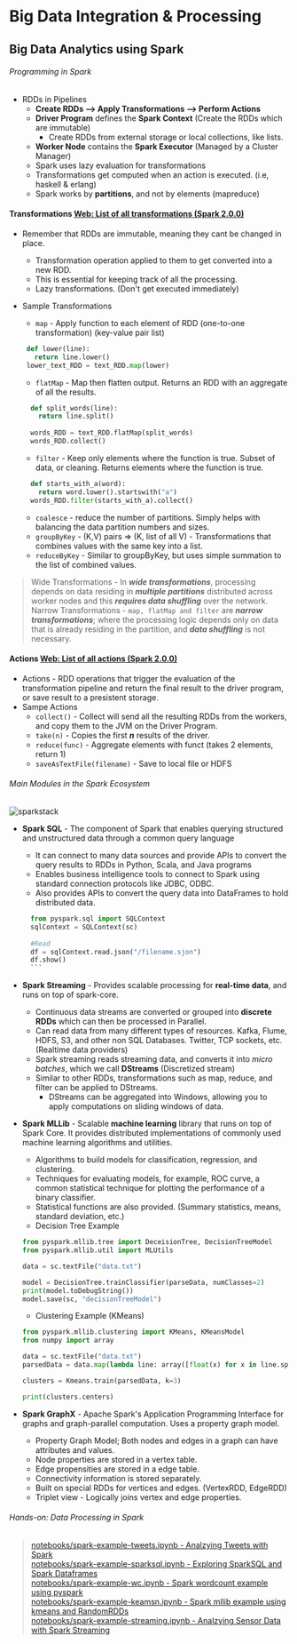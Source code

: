# Big Data Integration & Processing

## Big Data Analytics using Spark


###### Programming in Spark

- RDDs in Pipelines
    - **Create RDDs --> Apply Transformations --> Perform Actions**
    - **Driver Program** defines the **Spark Context** (Create the RDDs which are immutable)
      - Create RDDs from external storage or local collections, like lists.
    - **Worker Node** contains the **Spark Executor** (Managed by a Cluster Manager)
    - Spark uses lazy evaluation for transformations
     - Transformations get computed when an action is executed. (i.e, haskell & erlang)
     - Spark works by **partitions**, and not by elements (mapreduce)

#### Transformations [Web: List of all transformations (Spark 2.0.0)](https://spark.apache.org/docs/2.0.0/programming-guide.html#transformations)
- Remember that RDDs are immutable, meaning they cant be changed in place. 
  - Transformation operation applied to them to get converted into a new RDD.
  - This is essential for keeping track of all the processing.
  - Lazy transformations. (Don't get executed immediately)
  
- Sample Transformations
  - ```map``` - Apply function to each element of RDD (one-to-one transformation) (key-value pair list)
   ```python
    def lower(line):
      return line.lower()
    lower_text_RDD = text_RDD.map(lower)
    ```
  - ```flatMap``` - Map then flatten output. Returns an RDD with an aggregate of all the results.
  ```python
    def split_words(line):
      return line.split()
      
    words_RDD = text_RDD.flatMap(split_words)
    words_RDD.collect()
    ```
  - ```filter``` - Keep only elements where the function is true. Subset of data, or cleaning. Returns elements where the function is true.
  ```python
    def starts_with_a(word):
      return word.lower().startswith("a")
    words_RDD.filter(starts_with_a).collect()
    ```
  - ```coalesce``` - reduce the number of partitions. Simply helps with balancing the data partition numbers and sizes. 
  - ```groupByKey``` - (K,V) pairs => (K, list of all V) - Transformations that combines values with the same key into a list.
  - ```reduceByKey``` - Similar to groupByKey, but uses simple summation to the list of combined values. 
      
> Wide Transformations - In ***wide transformations***, processing depends on data residing in ***multiple partitions*** distributed across worker nodes and this ***requires data shuffling*** over the network.
> Narrow Transformations - ```map, flatMap and filter``` are ***narrow transformations***; where the processing logic depends only on data that is already residing in the partition, and ***data shuffling*** is not necessary.
      
#### Actions [Web: List of all actions (Spark 2.0.0)](https://spark.apache.org/docs/2.0.0/programming-guide.html#actions)
- Actions - RDD operations that trigger the evaluation of the transformation pipeline and return the final result to the driver program, or save result to a presistent storage. 
- Sampe Actions
  - ```collect()``` - Collect will send all the resulting RDDs from the workers, and copy them to the JVM on the Driver Program. 
  - ```take(n)``` - Copies the first ***n*** results of the driver. 
  - ```reduce(func)``` - Aggregate elements with funct (takes 2 elements, return 1)
  - ```saveAsTextFile(filename)``` - Save to local file or HDFS



###### Main Modules in the Spark Ecosystem

![sparkstack](img/sparkstack.png)

- **Spark SQL** - The component of Spark that enables querying structured and unstructured data through a common query language
    - It can connect to many data sources and provide APIs to convert the query results to RDDs in Python, Scala, and Java programs
    - Enables business intelligence tools to connect to Spark using standard connection protocols like JDBC, ODBC.
    - Also provides APIs to convert the query data into DataFrames to hold distributed data.
    ```python
      from pyspark.sql import SQLContext
      sqlContext = SQLContext(sc)
      
      #Read
      df = sqlContext.read.json("/filename.sjon")
      df.show() 
      ```
    
- **Spark Streaming** - Provides scalable processing for **real-time data**, and runs on top of spark-core.
  - Continuous data streams are converted or grouped into **discrete RDDs** which can then be processed in Parallel.
  - Can read data from many different types of resources. Kafka, Flume, HDFS, S3, and other non SQL Databases. Twitter, TCP sockets, etc. (Realtime data providers)
  - Spark streaming reads streaming data, and converts it into *micro batches*, which we call **DStreams** (Discretized stream)
  - Similar to other RDDs, transformations such as map, reduce, and filter can be applied to DStreams. 
    - DStreams can be aggregated into Windows, allowing you to apply computations on sliding windows of data. 
  
- **Spark MLLib** - Scalable **machine learning** library that runs on top of Spark Core. It provides distributed implementations of commonly used machine learning algorithms and utilities. 
  - Algorithms to build models for classification, regression, and clustering. 
  - Techniques for evaluating models, for example, ROC curve, a common statistical technique for plotting the performance of a binary classifier.
  - Statistical functions are also provided. (Summary statistics, means, standard deviation, etc.)
  - Decision Tree Example
  ```python
  from pyspark.mllib.tree import DeceisionTree, DecisionTreeModel
  from pyspark.mllib.util import MLUtils
  
  data = sc.textFile("data.txt")
  
  model = DecisionTree.trainClassifier(parseData, numClasses=2)
  print(model.toDebugString())
  model.save(sc, "decisionTreeModel")
  ```
  - Clustering Example (KMeans)
  ```python
  from pyspark.mllib.clustering import KMeans, KMeansModel
  from numpy import array
  
  data = sc.textFile("data.txt")
  parsedData = data.map(lambda line: array([float(x) for x in line.split(' ')]))
  
  clusters = Kmeans.train(parsedData, k=3)
  
  print(clusters.centers)
  
- **Spark GraphX** - Apache Spark's Application Programming Interface for graphs and graph-parallel computation. Uses a property graph model.
  - Property Graph Model; Both nodes and edges in a graph can have attributes and values.
  - Node properties are stored in a vertex table.
  - Edge propensities are stored in a edge table.
  - Connectivity information is stored separately.
  - Built on special RDDs for vertices and edges. (VertexRDD, EdgeRDD) 
  - Triplet view - Logically joins vertex and edge properties. 


###### Hands-on: Data Processing in Spark

> [notebooks/spark-example-tweets.ipynb - Analzying Tweets with Spark](notebooks/spark-example-tweets.ipynb)  
> [notebooks/spark-example-sparksql.ipynb - Exploring SparkSQL and Spark Dataframes](notebooks/spark-example-sparksql.ipynb)  
> [notebooks/spark-example-wc.ipynb - Spark wordcount example using pyspark](notebooks/spark-example-wc.ipynb)  
> [notebooks/spark-example-keamsn.ipynb - Spark mllib example using kmeans and RandomRDDs](notebooks/spark-example-kmeans.ipynb)  
> [notebooks/spark-example-streaming.ipynb - Analzying Sensor Data with Spark Streaming](notebooks/spark-example-streaming.ipynb)  







